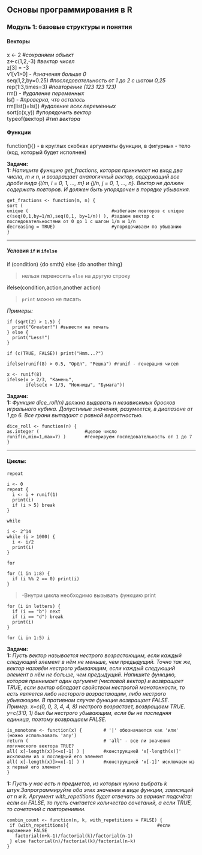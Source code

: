 ## Основы программирования в R
### Модуль 1: базовые структуры и понятия
#### Векторы
x <- 2 *#сохраняем объект*  
z<-c(1,2,-3)  *#вектор чисел*  
z[3] = -3  
v1[v1>0] - *#значения больше 0*  
seq(1,2,by=0.25)  *#последовательность от 1 до 2 с шагом 0,25*  
rep(1:3,times=3)  *#повторение (123 123 123)*  
rm() - *#удаление переменных*  
ls() - *#проверка, что осталось*    
rm(list()=ls())  *#удаление всех переменных*  
sort(c(x,y))  *#упорядочить вектор*  
typeof(вектор)  *#тип вектора*

#### Функции
function(){} - в круглых скобках аргументы функции, в фигурных - тело (код, который будет исполнен)

**Задачи:**  
**1:** *Напишите функцию get_fractions, которая принимает на вход два числа, m и n, и возвращает аналогичный вектор, содержащий все дроби вида {i/m, i = 0, 1, ..., m} и  {j/n, j = 0, 1, ..., n}. Вектор не должен содержать повторов. И должен быть упорядочен в порядке убывания.*
```{r}
get_fractions <- function(m, n) {
sort (  
unique (                               #избегаем повторов с unique
c(seq(0,1,by=1/m),seq(0,1, by=1/n)) ), #задаем вектор с последовательностями от 0 до 1 с шагом 1/m и 1/n
decreasing = TRUE)                     #упорядочиваем по убыванию
}
```
***
#### Условия `if` и `ifelse`

if (condition) {do smth} else {do another thing} 
>нельзя переносить `else` на другую строку  

ifelse(condition,action,another action) 
>`print` можно не писать

*Примеры:*
```{r}
if (sqrt(2) > 1.5) {
  print("Greater!") #вывести на печать
} else {
  print("Less!")
}
```
```{r}
if (c(TRUE, FALSE)) print("Hmm...?")
```
```{r}
ifelse(runif(8) > 0.5, "Орёл", "Решка") #runif - генерация чисел
```
```{r}
x <- runif(8)
ifelse(x > 2/3, "Камень", 
       ifelse(x > 1/3, "Ножницы", "Бумага"))
```
**Задачи:**  
**1:** *Функция dice_roll(n) должна выдавать n независимых бросков игрального кубика. Допустимые значения, разумеется, в диапазоне от 1 до 6. Все грани выпадают с равной вероятностью.*
```{r}
dice_roll <- function(n) {
as.integer (                 #целое число
runif(n,min=1,max=7) )       #генерируем последовательность от 1 до 7
}
```
***
#### Циклы: 
`repeat`

```{r}
i <- 0
repeat {
  i <- i + runif(1)
  print(i)
  if (i > 5) break
}
```
`while`

```{r}
i <- 2^14
while (i > 1000) {
  i <- i/2
  print(i)
}
```
`for`

```{r}
for (i in 1:8) {
  if (i %% 2 == 0) print(i)
}
```
>-Внутри цикла необходимо вызывать функцию print

```{r}
for (i in letters) {
  if (i == "b") next
  if (i == "d") break
  print(i)
}
```

```{r}
for (i in 1:5) i
```
**Задачи:**  
**1:** *Пусть вектор называется нестрого возрастающим, если каждый следующий элемент в нём не меньше, чем предыдущий. Точно так же, вектор назовём нестрого убывающим, если каждый следующий элемент в нём не больше, чем предыдущий. Напишите функцию, которая принимает один аргумент (числовой вектор) и возвращает TRUE, если вектор обладает свойством нестрогой монотонности, то есть является либо несторого возрастающим, либо нестрого убывающим. В противном случае функция возвращает FALSE.  
Пример. x=c(0, 0, 3, 4, 4, 8) нестрого возрастает, возвращаем TRUE. y=c(3:0, 1) был бы нестрого убывающим, если бы не последняя единица, поэтому возвращаем FALSE.*
```{r}
is_monotone <- function(x) {        # '|' обозначается как 'или' (можно использовать 'any')  
return (                            # 'all' - все ли значения логического вектора TRUE?
all( x[-length(x)]<=x[-1] ) |       #конструкцией 'x[-length(x)]' исключаем из x последний его элемент
all( x[-length(x)]>=x[-1] ) )       #конструкцией 'x[-1]' исключаем из x первый его элемент
}

```
**1:** *Пусть у нас есть n предметов, из которых нужно выбрать k штук.Запрограммируйте оба этих значения в виде функции, зависящей от n и k. Аргумент with_repetitions будет отвечать за вариант подсчёта: если он FALSE, то пусть считается количество сочетаний, а если TRUE, то сочетаний с повторениями.*

```{r}
combin_count <- function(n, k, with_repetitions = FALSE) {
 if (with_repetitions){                                 #если выражение FALSE
   factorial(n+k-1)/factorial(k)/factorial(n-1)
 } else factorial(n)/factorial(k)/factorial(n-k)
}
```


